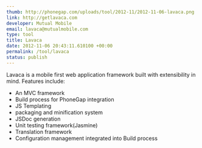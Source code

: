 ```yaml
---
thumb: http://phonegap.com/uploads/tool/2012-11/2012-11-06-lavaca.png
link: http://getlavaca.com
developer: Mutual Mobile
email: lavaca@mutualmobile.com
type: tool
title: Lavaca
date: 2012-11-06 20:43:11.610100 +00:00
permalink: /tool/lavaca
status: publish
---
```


Lavaca is a mobile first web application framework built with extensibility in mind. Features include:

- An MVC framework
- Build process for PhoneGap integration
- JS Templating
- packaging and minification system
- JSDoc generation
- Unit testing framework(Jasmine)
- Translation framework
- Configuration management integrated into Build process
